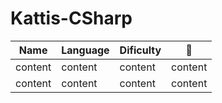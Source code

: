 # Kattis-CSharp

|Name|Language|Dificulty|🔗|
|----|----|----|----|
|content|content|content|content|
|content|content|content|content|
